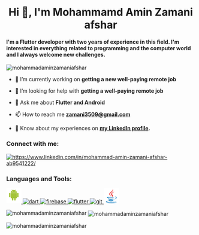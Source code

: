 <h1 align="center">Hi 👋, I'm Mohammamd Amin Zamani afshar</h1>
<h4 align="left" >I'm a Flutter developer with two years of experience in this field. I'm interested in everything related to 
programming and the computer world and I always welcome new challenges.</h4>




<p align="left"> <img src="https://komarev.com/ghpvc/?username=mohammadaminzamaniafshar&label=Profile%20views&color=0e75b6&style=flat" alt="mohammadaminzamaniafshar" /> </p>



- 🔭 I’m currently working on **getting a new well-paying remote job**

- 🤝 I’m looking for help with **getting a well-paying remote job**

- 💬 Ask me about **Flutter and Android**

- 📫 How to reach me **zamani3509@gmail.com**

- 📄 Know about my experiences on <strong><a href="https://www.linkedin.com/in/mohammad-amin-zamani-afshar-ab9541222/">my LinkedIn profile</a>.</strong></p>

<h3 align="left">Connect with me:</h3>
<p align="left">
<a href="https://www.linkedin.com/in/mohammad-amin-zamani-afshar-ab9541222/" target="blank"><img align="center" src="https://raw.githubusercontent.com/rahuldkjain/github-profile-readme-generator/master/src/images/icons/Social/linked-in-alt.svg" alt="https://www.linkedin.com/in/mohammad-amin-zamani-afshar-ab9541222/" height="30" width="40" /></a>
</p>

<h3 align="left">Languages and Tools:</h3>
<p align="left"> <a href="https://developer.android.com" target="_blank" rel="noreferrer"> <img src="https://raw.githubusercontent.com/devicons/devicon/master/icons/android/android-original-wordmark.svg" alt="android" width="40" height="40"/> </a> <a href="https://dart.dev" target="_blank" rel="noreferrer"> <img src="https://www.vectorlogo.zone/logos/dartlang/dartlang-icon.svg" alt="dart" width="40" height="40"/> </a> <a href="https://firebase.google.com/" target="_blank" rel="noreferrer"> <img src="https://www.vectorlogo.zone/logos/firebase/firebase-icon.svg" alt="firebase" width="40" height="40"/> </a> <a href="https://flutter.dev" target="_blank" rel="noreferrer"> <img src="https://www.vectorlogo.zone/logos/flutterio/flutterio-icon.svg" alt="flutter" width="40" height="40"/> </a> <a href="https://git-scm.com/" target="_blank" rel="noreferrer"> <img src="https://www.vectorlogo.zone/logos/git-scm/git-scm-icon.svg" alt="git" width="40" height="40"/> </a> <a href="https://www.java.com" target="_blank" rel="noreferrer"> <img src="https://raw.githubusercontent.com/devicons/devicon/master/icons/java/java-original.svg" alt="java" width="40" height="40"/> </a> </p>

<p><img align="left" src="https://github-readme-stats.vercel.app/api/top-langs?username=mohammadaminzamaniafshar&show_icons=true&locale=en&layout=compact" alt="mohammadaminzamaniafshar" /></p>

<p>&nbsp;<img align="center" src="https://github-readme-stats.vercel.app/api?username=mohammadaminzamaniafshar&show_icons=true&locale=en" alt="mohammadaminzamaniafshar" /></p>

<p><img align="center" src="https://github-readme-streak-stats.herokuapp.com/?user=mohammadaminzamaniafshar&" alt="mohammadaminzamaniafshar" /></p>
